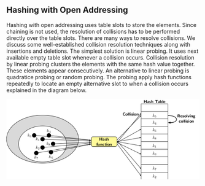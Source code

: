 


## Hashing with Open Addressing

Hashing with open addressing uses table slots to store the elements. Since chaining is not used, the resolution of collisions has to be performed
directly over the table slots. There are many ways to resolve collisions. We discuss some well-established collision resolution techniques along 
with insertions and deletions. The simplest solution is linear probing. It uses next available empty table slot whenever a collision occurs. Collision
resolution by linear probing clusters the elements with the same hash value together. These elements appear consecutively. An alternative to linear
probing is quadratice probing or random probing. The probing apply hash functions repeatedly to locate an empty alternative slot to when a
collision occurs explained in the diagram below.

<p style="text-align:center"}>
    <img src="../images/hashingOpenAddressing1.png">                                                       
</p>
                                                 
